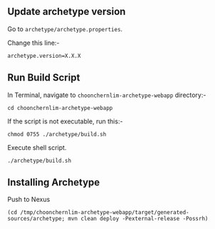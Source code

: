 ## Update archetype version 

Go to `archetype/archetype.properties`.
 
Change this line:-

    archetype.version=X.X.X

## Run Build Script

In Terminal, navigate to `choonchernlim-archetype-webapp` directory:-

    cd choonchernlim-archetype-webapp

If the script is not executable, run this:-

    chmod 0755 ./archetype/build.sh

Execute shell script.

    ./archetype/build.sh 

## Installing Archetype

Push to Nexus
    
    (cd /tmp/choonchernlim-archetype-webapp/target/generated-sources/archetype; mvn clean deploy -Pexternal-release -Possrh)

